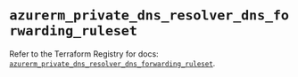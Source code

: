 # `azurerm_private_dns_resolver_dns_forwarding_ruleset`

Refer to the Terraform Registry for docs: [`azurerm_private_dns_resolver_dns_forwarding_ruleset`](https://registry.terraform.io/providers/hashicorp/azurerm/3.102.0/docs/resources/private_dns_resolver_dns_forwarding_ruleset).
